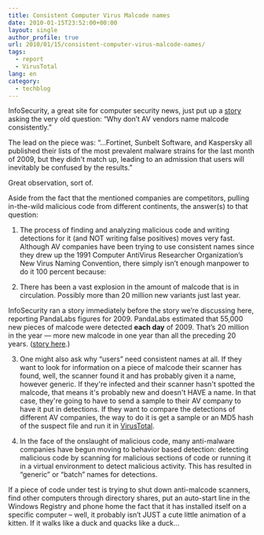 ```yaml
---
title: Consistent Computer Virus Malcode names
date: 2010-01-15T23:52:00+00:00
layout: single
author_profile: true
url: 2010/01/15/consistent-computer-virus-malcode-names/
tags:
  - report
  - VirusTotal
lang: en
category: 
  - techblog
---
```

InfoSecurity, a great site for computer security news, just put up a [story](http://www.infosecurity-us.com/view/6314/malware-threat-reports-fail-to-add-up/) asking the very old question: “Why don’t AV vendors name malcode consistently.”

The lead on the piece was: “…Fortinet, Sunbelt Software, and Kaspersky all published their lists of the most prevalent malware strains for the last month of 2009, but they didn't match up, leading to an admission that users will inevitably be confused by the results.”

Great observation, sort of.

Aside from the fact that the mentioned companies are competitors, pulling in-the-wild malicious code from different continents, the answer(s) to that question:

1. The process of finding and analyzing malicious code and writing detections for it (and NOT writing false positives) moves very fast. Although AV companies have been trying to use consistent names since they drew up the 1991 Computer AntiVirus Researcher Organization’s New Virus Naming Convention, there simply isn’t enough manpower to do it 100 percent because:

2. There has been a vast explosion in the amount of malcode that is in circulation. Possibly more than 20 million new variants just last year.

InfoSecurity ran a story immediately before the story we’re discussing here, reporting PandaLabs figures for 2009. PandaLabs estimated that 55,000 new pieces of malcode were detected **each day** of 2009. That’s 20 million in the year — more new malcode in one year than all the preceding 20 years. ([story here](http://www.infosecurity-us.com/view/6280/2009-was-a-record-year-for-malware/).)

3. One might also ask why “users” need consistent names at all. If they want to look for information on a piece of malcode their scanner has found, well, the scanner found it and has probably given it a name, however generic. If they're infected and their scanner hasn't spotted the malcode, that means it's probably new and doesn't HAVE a name. In that case, they're going to have to send a sample to their AV company to have it put in detections. If they want to compare the detections of different AV companies, the way to do it is get a sample or an MD5 hash of the suspect file and run it in [VirusTotal](http://www.virustotal.com/).

4. In the face of the onslaught of malicious code, many anti-malware companies have begun moving to behavior based detection: detecting malicious code by scanning for malicious sections of code or running it in a virtual environment to detect malicious activity. This has resulted in “generic” or “batch” names for detections.

If a piece of code under test is trying to shut down anti-malcode scanners, find other computers through directory shares, put an auto-start line in the Windows Registry and phone home the fact that it has installed itself on a specific computer – well, it probably isn’t JUST a cute little animation of a kitten. If it walks like a duck and quacks like a duck…